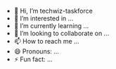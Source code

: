 - 👋 Hi, I’m techwiz-taskforce
- 👀 I’m interested in ...
- 🌱 I’m currently learning ...
- 💞️ I’m looking to collaborate on ...
- 📫 How to reach me ...
- 😄 Pronouns: ...
- ⚡ Fun fact: ...

<!---
techwiz-taskforce/techwiz-taskforce is a ✨ special ✨ repository because its `README.md` (this file) appears on your GitHub profile.
You can click the Preview link to take a look at your changes.
--->
